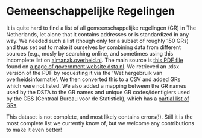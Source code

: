 # Gemeenschappelijke Regelingen
It is quite hard to find a list of all gemeenschappelijke regelingen (GR) in The Netherlands, let alone that it contains addresses or is standardized in any way. We needed such a list (though only for a subset of roughly 150 GRs) and thus set out to make it ourselves by combining data from different sources (e.g., mosly by searching online, and sometimes using this incomplete list on [almanak.overheid.nl](https://almanak.overheid.nl/categorie/34/Regionale_samenwerkingsorganen/). The main source is [this PDF file](http://www.dsta.nl/dsresource?type=pdf&objectid=minfinbeheer:83729&versionid=&subobjectname=) found on [a page of government website dsta.nl](http://www.dsta.nl/Onderwerpen/Schatkistbankieren_voor_decentrale_overheden/Veelgestelde_vragen/Deelnemende_decentrale_overheden). We retrieved an .xlsx version of the PDF by requesting it via the 'Wet hergebruik van overheidsinformatie'. We then converted this to a CSV and added GRs which were not listed. We also added a mapping between the GR names used by the DSTA to the GR names and unique GR codes/identigiers used by the CBS (Centraal Bureau voor de Statistiek), which has a [partial list of GRs](http://dataderden.cbs.nl/ODataApi/OData/45029NED/GemeenschappelijkeRegelingen).

This dataset is not complete, and most likely contains errors(!). Still it is the most complete list we currently know of, but we welcome any contributions to make it even better!
